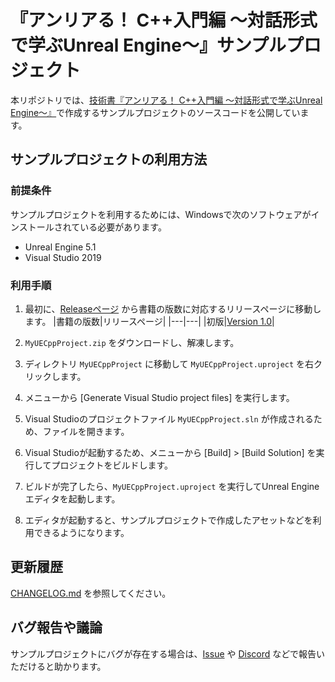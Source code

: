 # 『アンリアる！ C++入門編 ～対話形式で学ぶUnreal Engine～』サンプルプロジェクト

本リポジトリでは、[技術書『アンリアる！ C++入門編 ～対話形式で学ぶUnreal Engine～』](https://colory-games.booth.pm/items/4734728)で作成するサンプルプロジェクトのソースコードを公開しています。

## サンプルプロジェクトの利用方法

### 前提条件

サンプルプロジェクトを利用するためには、Windowsで次のソフトウェアがインストールされている必要があります。

* Unreal Engine 5.1
* Visual Studio 2019

### 利用手順

1. 最初に、[Releaseページ](https://github.com/colory-games/Unreal-CppBeginnerEdition-Samples/releases) から書籍の版数に対応するリリースページに移動します。
   |書籍の版数|リリースページ|
   |---|---|
   |初版|[Version 1.0](https://github.com/colory-games/Unreal-CppBeginnerEdition-Samples/releases/tag/v1.0.0)|

1. `MyUECppProject.zip` をダウンロードし、解凍します。
1. ディレクトリ `MyUECppProject` に移動して `MyUECppProject.uproject` を右クリックします。
1. メニューから [Generate Visual Studio project files] を実行します。
1. Visual Studioのプロジェクトファイル `MyUECppProject.sln` が作成されるため、ファイルを開きます。  
1. Visual Studioが起動するため、メニューから [Build] > [Build Solution] を実行してプロジェクトをビルドします。
1. ビルドが完了したら、`MyUECppProject.uproject` を実行してUnreal Engineエディタを起動します。  
1. エディタが起動すると、サンプルプロジェクトで作成したアセットなどを利用できるようになります。

## 更新履歴

[CHANGELOG.md](CHANGELOG.md) を参照してください。

## バグ報告や議論

サンプルプロジェクトにバグが存在する場合は、[Issue](https://github.com/colory-games/Unreal-CppBeginnerEdition-Samples/issues) や [Discord](https://discord.gg/F9cRxfAuJd) などで報告いただけると助かります。
